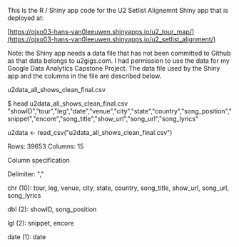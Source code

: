 This is the R / Shiny app code for the U2 Setlist Alignemnt Shiny app that is deployed at: 

[https://qjxo03-hans-van0leeuwen.shinyapps.io/u2_tour_map/](https://qjxo03-hans-van0leeuwen.shinyapps.io/u2_setlist_alignment/)

Note: the Shiny app needs a data file that has not been committed to Github as that data belongs to u2gigs.com. I had permission to use the data for my Google Data Analytics Capstone Project. The data file used by the Shiny app and the columns in the file are described below.

u2data_all_shows_clean_final.csv

$ head u2data_all_shows_clean_final.csv 
"showID","tour","leg","date","venue","city","state","country","song_position","snippet","encore","song_title","show_url","song_url","song_lyrics"

u2data <- read_csv("u2data_all_shows_clean_final.csv")

Rows: 39653 Columns: 15

Column specification

Delimiter: ","

chr  (10): tour, leg, venue, city, state, country, song_title, show_url, song_url, song_lyrics

dbl   (2): showID, song_position

lgl   (2): snippet, encore

date  (1): date
